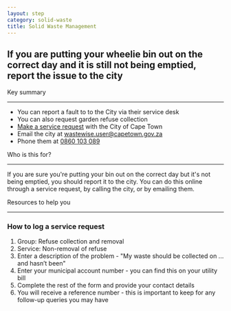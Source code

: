 ```yaml
---
layout: step
category: solid-waste
title: Solid Waste Management
---
```

<h2 class="step-title">
  <i class="fa fa-fw fa-question-circle" aria-hidden="true"></i> If you are putting your wheelie bin out on the correct day and it is still not being emptied, report the issue to the city
</h2>

<div class="row flex">
  <div class="col-md-7">
    <div class="summary">
      <div class="header"><i class="fa fa-fw fa-exclamation-circle" aria-hidden="true"></i> Key summary</div>
      <hr>
      <ul class="fa-ul">
        <li><i class="fa-li fa fa-gavel"></i>You can report a fault to to the City via their service desk</li>
        <li><i class="fa-li fa fa-gavel"></i>You can also request garden refuse collection</li>
        <li><i class="fa-li fa fa-file-text"></i><a href="https://www.capetown.gov.za/servicerequests">Make a service request</a> with the City of Cape Town</li>
        <li><i class="fa-li fa fa-envelope"></i>Email the city at <a href="mailto:wastewise.user@capetown.gov.za">wastewise.user@capetown.gov.za</a></li>
        <li><i class="fa-li fa fa-phone"></i>Phone them at <a href="tel:0860103089">0860 103 089</a></li>
      </ul>
    </div>
  </div>
  <div class="col-md-5">
    <div class="intro">
      <div class="header"><i class="fa fa-fw fa-users" aria-hidden="true"></i> Who is this for?</div>
      <hr>
      <p>If you are sure you're putting your bin out on the correct day but it's not being emptied, you should report it to the city. You can do this online through a service request, by calling the city, or by emailing them.</p>
    </div>
    <div class="resources">
      <div class="header">
        <i class="fa fa-fw fa-wrench" aria-hidden="true"></i> Resources to help you
      </div>
      <hr>
      <div class="body">
        <h3>How to log a service request</h3>
        <ol>
          <li>Group: Refuse collection and removal</li>
          <li>Service: Non-removal of refuse</li>
          <li>Enter a description of the problem - "My waste should be collected on ... and hasn’t been"</li>
          <li>Enter your municipal account number - you can find this on your utility bill</li>
          <li>Complete the rest of the form and provide your contact details</li>
          <li>You will receive a reference number - this is important to keep for any follow-up queries you may have</li>
        </ol>
      </div>
    </div>
  </div>
</div>
